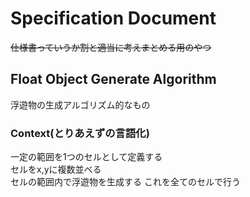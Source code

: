 # Specification Document

~~仕様書っていうか割と適当に考えまとめる用のやつ~~

## Float Object Generate Algorithm
浮遊物の生成アルゴリズム的なもの
### Context(とりあえずの言語化)

一定の範囲を1つのセルとして定義する  
セルをx,yに複数並べる  
セルの範囲内で浮遊物を生成する
これを全てのセルで行う
